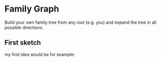 # Family Graph
Build your own family tree from any root (e.g. you) and expand the tree in all possible directions.
## First sketch
my first idea would be for example: